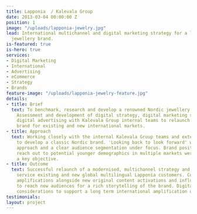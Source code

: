 ```yaml
---
title: Lapponia  / Kalevala Group
date: 2013-03-04 00:00:00 Z
position: 1
image: "/uploads/lapponia-jewelry.jpg"
lead: International multichannel and digital marketing strategy for a leading Nordic
  jewellery brand.
is-featured: true
is-hero: true
services:
- Digital Marketing
- International
- Advertising
- eCommerce
- Strategy
- Brands
feature-image: "/uploads/lapponia-jewelry-feature.jpg"
details:
- title: Brief
  text: To benchmark, research and develop a renowned Nordic jewellery brand Lapponia.
    Assessment and development of digital strategy, digital marketing strategy and
    digital advertising with Kalevala Group internal teams to relaunch this classic
    brand for existing and new international markets.
- title: Approach
  text: Working closely with the internal Kalevala Group teams and external PR agencies
    to develop a classic Nordic brand. 'Looking back to look forward' with an integrated
    approach and a clear audience segmentation under focus. Brand positioning and
    reach out to potential younger demographics in multiple markets were set out as
    a key objective.
- title: Outcome
  text: Successful relaunch of a modernised, multichannel strategy and platform to
    service existing and new global multilingual Lapponia customers. Considering PR
    amplifications alongside new original content activations and influencer marketing
    to reach new audiences for a rich storytelling of the brand. Digital advertising
    considerations to support a long term international amplification of content marketing.
testimonials: 
layout: project
---
```


